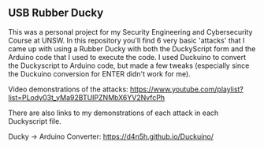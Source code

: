 ## USB Rubber Ducky

This was a personal project for my Security Engineering and Cybersecurity Course at UNSW. In this repository you'll find 6 very basic 'attacks' that I came up with using a Rubber Ducky with both the DuckyScript form and the Arduino code that I used to execute the code. I used Duckuino to convert the Duckyscript to Arduino code, but made a few tweaks (especially since the Duckuino conversion for ENTER didn't work for me).

Video demonstrations of the attacks: https://www.youtube.com/playlist?list=PLody03t_yMa92BTUIPZNMbX6YV2NvfcPh

There are also links to my demonstrations of each attack in each Duckyscript file.

Ducky -> Arduino Converter: https://d4n5h.github.io/Duckuino/
